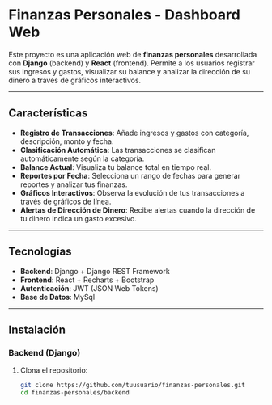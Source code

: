 # Finanzas Personales - Dashboard Web

Este proyecto es una aplicación web de **finanzas personales** desarrollada con **Django** (backend) y **React** (frontend). Permite a los usuarios registrar sus ingresos y gastos, visualizar su balance y analizar la dirección de su dinero a través de gráficos interactivos.

---

## Características

- **Registro de Transacciones**: Añade ingresos y gastos con categoría, descripción, monto y fecha.
- **Clasificación Automática**: Las transacciones se clasifican automáticamente según la categoría.
- **Balance Actual**: Visualiza tu balance total en tiempo real.
- **Reportes por Fecha**: Selecciona un rango de fechas para generar reportes y analizar tus finanzas.
- **Gráficos Interactivos**: Observa la evolución de tus transacciones a través de gráficos de línea.
- **Alertas de Dirección de Dinero**: Recibe alertas cuando la dirección de tu dinero indica un gasto excesivo.

---

## Tecnologías

- **Backend**: Django + Django REST Framework  
- **Frontend**: React + Recharts + Bootstrap  
- **Autenticación**: JWT (JSON Web Tokens)  
- **Base de Datos**: MySql 

---

## Instalación

### Backend (Django)

1. Clona el repositorio:
   ```bash
   git clone https://github.com/tuusuario/finanzas-personales.git
   cd finanzas-personales/backend
